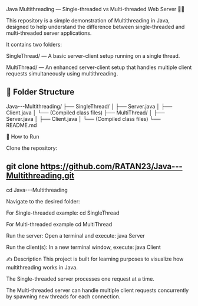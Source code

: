 Java Multithreading — Single-threaded vs Multi-threaded Web Server 🧵🚀

This repository is a simple demonstration of Multithreading in Java, designed to help understand the difference between single-threaded and multi-threaded server applications.

It contains two folders:

SingleThread/ — A basic server-client setup running on a single thread.

MultiThread/ — An enhanced server-client setup that handles multiple client requests simultaneously using multithreading.

## 📂 Folder Structure

Java---Multithreading/
├── SingleThread/
│   ├── Server.java
│   ├── Client.java
│   └── (Compiled class files)
├── MultiThread/
│   ├── Server.java
│   ├── Client.java
│   └── (Compiled class files)
└── README.md

🚀 How to Run

Clone the repository:

## git clone https://github.com/RATAN23/Java---Multithreading.git

cd Java---Multithreading

Navigate to the desired folder:

For Single-threaded example:
cd SingleThread

For Multi-threaded example
cd MultiThread

Run the server:
Open a terminal and execute:
java Server

Run the client(s):
In a new terminal window, execute:
java Client


✍️ Description
This project is built for learning purposes to visualize how multithreading works in Java.

The Single-threaded server processes one request at a time.

The Multi-threaded server can handle multiple client requests concurrently by spawning new threads for each connection.

